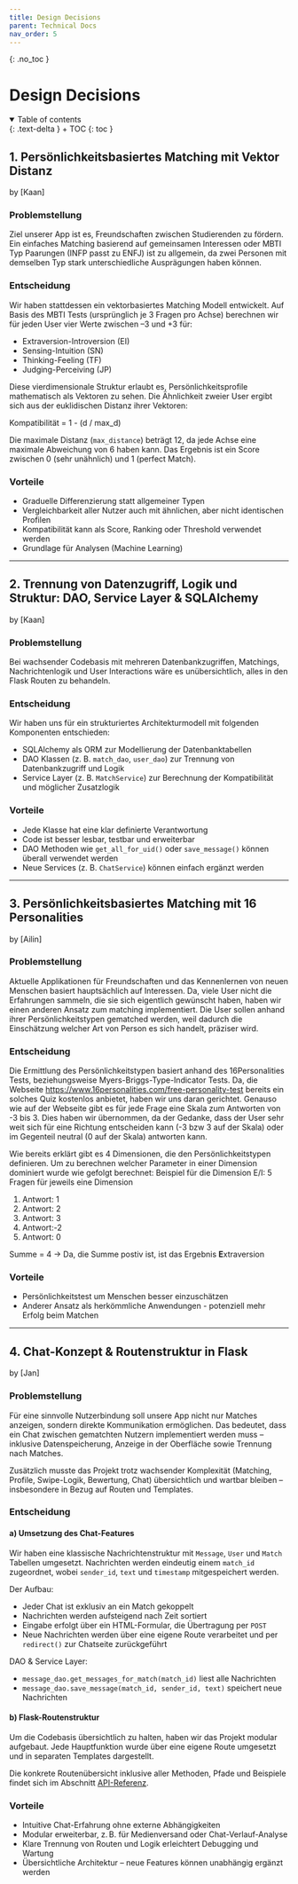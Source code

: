 ```yaml
---
title: Design Decisions
parent: Technical Docs
nav_order: 5
---
```


{: .no_toc }
# Design Decisions

<details open markdown="block">
{: .text-delta }
<summary>Table of contents</summary>
+ TOC
{: toc }
</details>

## 1. Persönlichkeitsbasiertes Matching mit Vektor Distanz
by [Kaan]
### Problemstellung

Ziel unserer App ist es, Freundschaften zwischen Studierenden zu fördern. Ein einfaches Matching basierend auf gemeinsamen Interessen oder MBTI Typ Paarungen (INFP passt zu ENFJ) ist zu allgemein, da zwei Personen mit demselben Typ stark unterschiedliche Ausprägungen haben können.

### Entscheidung

Wir haben stattdessen ein vektorbasiertes Matching Modell entwickelt. Auf Basis des MBTI Tests (ursprünglich je 3 Fragen pro Achse) berechnen wir für jeden User vier Werte zwischen –3 und +3 für:

- Extraversion-Introversion (EI)  
- Sensing-Intuition (SN)  
- Thinking-Feeling (TF)  
- Judging-Perceiving (JP)  

Diese vierdimensionale Struktur erlaubt es, Persönlichkeitsprofile mathematisch als Vektoren zu sehen. Die Ähnlichkeit zweier User ergibt sich aus der euklidischen Distanz ihrer Vektoren:

Kompatibilität = 1 - (d / max_d)

Die maximale Distanz (`max_distance`) beträgt 12, da jede Achse eine maximale Abweichung von 6 haben kann. Das Ergebnis ist ein Score zwischen 0 (sehr unähnlich) und 1 (perfect Match).

### Vorteile

- Graduelle Differenzierung statt allgemeiner Typen
- Vergleichbarkeit aller Nutzer auch mit ähnlichen, aber nicht identischen Profilen
- Kompatibilität kann als Score, Ranking oder Threshold verwendet werden
- Grundlage für Analysen (Machine Learning)

---

## 2. Trennung von Datenzugriff, Logik und Struktur: DAO, Service Layer & SQLAlchemy
by [Kaan]
### Problemstellung

Bei wachsender Codebasis mit mehreren Datenbankzugriffen, Matchings, Nachrichtenlogik und User Interactions wäre es unübersichtlich, alles in den Flask Routen zu behandeln.

### Entscheidung

Wir haben uns für ein strukturiertes Architekturmodell mit folgenden Komponenten entschieden:

- SQLAlchemy als ORM zur Modellierung der Datenbanktabellen
- DAO Klassen (z. B. `match_dao`, `user_dao`) zur Trennung von Datenbankzugriff und Logik
- Service Layer (z. B. `MatchService`) zur Berechnung der Kompatibilität und möglicher Zusatzlogik

### Vorteile

- Jede Klasse hat eine klar definierte Verantwortung  
- Code ist besser lesbar, testbar und erweiterbar  
- DAO Methoden wie `get_all_for_uid()` oder `save_message()` können überall verwendet werden  
- Neue Services (z. B. `ChatService`) können einfach ergänzt werden

---

## 3. Persönlichkeitsbasiertes Matching mit 16 Personalities
by [Ailin]
### Problemstellung

Aktuelle Applikationen für Freundschaften und das Kennenlernen von neuen Menschen basiert hauptsächlich auf Interessen. Da, viele User nicht die Erfahrungen sammeln, die sie sich eigentlich gewünscht haben, haben wir einen anderen Ansatz zum matching implementiert. Die User sollen anhand ihrer Persönlichkeitstypen gematched werden, weil dadurch die Einschätzung welcher Art von Person es sich handelt, präziser wird.  

### Entscheidung
Die Ermittlung des Persönlichkeitstypen basiert anhand des 16Personalities Tests, beziehungsweise Myers-Briggs-Type-Indicator Tests. Da, die Webseite https://www.16personalities.com/free-personality-test bereits ein solches Quiz kostenlos anbietet, haben wir uns daran gerichtet. Genauso wie auf der Webseite gibt es für jede Frage eine Skala zum Antworten von -3 bis 3. Dies haben wir übernommen, da der Gedanke, dass der User sehr weit sich für eine Richtung entscheiden kann (-3 bzw 3 auf der Skala) oder im Gegenteil neutral (0 auf der Skala) antworten kann. 

Wie bereits erklärt gibt es 4 Dimensionen, die den Persönlichkeitstypen definieren. Um zu berechnen welcher Parameter in einer Dimension dominiert wurde wie gefolgt berechnet:
Beispiel für die Dimension E/I:
5 Fragen für jeweils eine Dimension
1. Antwort: 1
2. Antwort: 2
3. Antwort: 3
4. Antwort:-2
5. Antwort: 0

Summe = 4 -> Da, die Summe postiv ist, ist das Ergebnis **E**xtraversion

### Vorteile

- Persönlichkeitstest um Menschen besser einzuschätzen
- Anderer Ansatz als herkömmliche Anwendungen - potenziell mehr Erfolg beim Matchen

---

## 4. Chat-Konzept & Routenstruktur in Flask  
by [Jan]

### Problemstellung

Für eine sinnvolle Nutzerbindung soll unsere App nicht nur Matches anzeigen, sondern direkte Kommunikation ermöglichen. Das bedeutet, dass ein Chat zwischen gematchten Nutzern implementiert werden muss – inklusive Datenspeicherung, Anzeige in der Oberfläche sowie Trennung nach Matches.

Zusätzlich musste das Projekt trotz wachsender Komplexität (Matching, Profile, Swipe-Logik, Bewertung, Chat) übersichtlich und wartbar bleiben – insbesondere in Bezug auf Routen und Templates.

### Entscheidung

#### a) Umsetzung des Chat-Features  
Wir haben eine klassische Nachrichtenstruktur mit `Message`, `User` und `Match` Tabellen umgesetzt. Nachrichten werden eindeutig einem `match_id` zugeordnet, wobei `sender_id`, `text` und `timestamp` mitgespeichert werden.

Der Aufbau:

- Jeder Chat ist exklusiv an ein Match gekoppelt  
- Nachrichten werden aufsteigend nach Zeit sortiert  
- Eingabe erfolgt über ein HTML-Formular, die Übertragung per `POST`  
- Neue Nachrichten werden über eine eigene Route verarbeitet und per `redirect()` zur Chatseite zurückgeführt  

DAO & Service Layer:

- `message_dao.get_messages_for_match(match_id)` liest alle Nachrichten  
- `message_dao.save_message(match_id, sender_id, text)` speichert neue Nachrichten  

#### b) Flask-Routenstruktur  
Um die Codebasis übersichtlich zu halten, haben wir das Projekt modular aufgebaut. Jede Hauptfunktion wurde über eine eigene Route umgesetzt und in separaten Templates dargestellt.  

Die konkrete Routenübersicht inklusive aller Methoden, Pfade und Beispiele findet sich im Abschnitt [API-Referenz](/api-referenz).

### Vorteile

- Intuitive Chat-Erfahrung ohne externe Abhängigkeiten  
- Modular erweiterbar, z. B. für Medienversand oder Chat-Verlauf-Analyse  
- Klare Trennung von Routen und Logik erleichtert Debugging und Wartung  
- Übersichtliche Architektur – neue Features können unabhängig ergänzt werden
